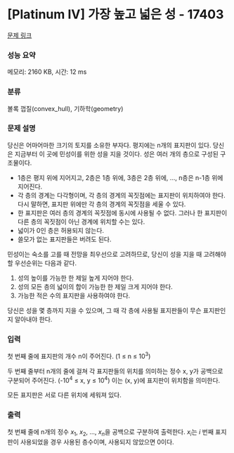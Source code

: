 # [Platinum IV] 가장 높고 넓은 성 - 17403 

[문제 링크](https://www.acmicpc.net/problem/17403) 

### 성능 요약

메모리: 2160 KB, 시간: 12 ms

### 분류

볼록 껍질(convex_hull), 기하학(geometry)

### 문제 설명

<p>당신은 어마어마한 크기의 토지를 소유한 부자다. 평지에는 n개의 표지판이 있다. 당신은 지금부터 이 곳에 민성이를 위한 성을 지을 것이다. 성은 여러 개의 층으로 구성된 구조물이다.</p>

<ul>
	<li>1층은 평지 위에 지어지고, 2층은 1층 위에, 3층은 2층 위에, ..., n층은 n-1층 위에 지어진다.</li>
	<li>각 층의 경계는 다각형이며, 각 층의 경계의 꼭짓점에는 표지판이 위치하여야 한다. 다시 말하면, 표지판 위에만 각 층의 경계의 꼭짓점을 세울 수 있다.</li>
	<li>한 표지판은 여러 층의 경계의 꼭짓점에 동시에 사용될 수 없다. 그러나 한 표지판이 다른 층의 꼭짓점이 아닌 경계에 위치할 수는 있다.</li>
	<li>넓이가 0인 층은 허용되지 않는다.</li>
	<li>쓸모가 없는 표지판들은 버려도 된다.</li>
</ul>

<p>민성이는 숙소를 고를 때 전망을 최우선으로 고려하므로, 당신이 성을 지을 때 고려해야 할 우선순위는 다음과 같다.</p>

<ol>
	<li>성의 높이를 가능한 한 제일 높게 지어야 한다.</li>
	<li>성의 모든 층의 넓이의 합이 가능한 한 제일 크게 지어야 한다.</li>
	<li>가능한 적은 수의 표지판을 사용하여야 한다.</li>
</ol>

<p>당신은 성을 몇 층까지 지을 수 있으며, 그 때 각 층에 사용될 표지판들이 무슨 표지판인지 알아내야 한다.</p>

### 입력 

 <p>첫 번째 줄에 표지판의 개수 n이 주어진다. (1 ≤ n ≤ 10<sup>3</sup>) </p>

<p>두 번째 줄부터 n개의 줄에 걸쳐 각 표지판들의 위치를 의미하는 정수 x, y가 공백으로 구분되어 주어진다. (-10<sup>4</sup> ≤ x, y ≤ 10<sup>4</sup>) 이는 (x, y)에 표지판이 위치함을 의미한다.</p>

<p>모든 표지판은 서로 다른 위치에 세워져 있다.</p>

### 출력 

 <p>첫 번째 줄에 n개의 정수 <em>x</em><sub>1</sub>, <em>x</em><sub>2</sub>, ..., <em>x<sub>n</sub></em>을 공백으로 구분하여 출력한다. <em>x<sub>i</sub></em>는 <em>i</em> 번째 표지판이 사용되었을 경우 사용된 층수이며, 사용되지 않았으면 0이다.</p>

